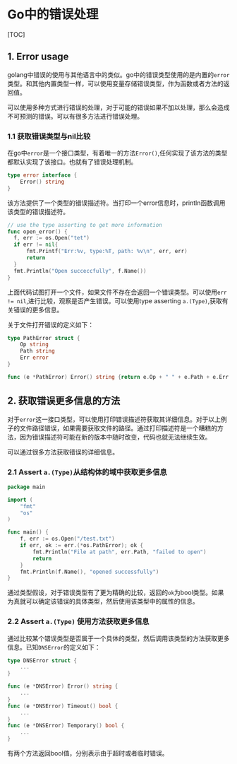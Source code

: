 # Go中的错误处理

[TOC]

## 1. Error usage

golang中错误的使用与其他语言中的类似。go中的错误类型使用的是内置的`error`类型。和其他内置类型一样，可以使用变量存储错误类型，作为函数或者方法的返回值。

可以使用多种方式进行错误的处理，对于可能的错误如果不加以处理，那么会造成不可预测的错误。可以有很多方法进行错误处理。

### 1.1 获取错误类型与nil比较

在go中`error`是一个接口类型，有着唯一的方法`Error()`,任何实现了该方法的类型都默认实现了该接口。也就有了错误处理机制。

```go
type error interface {
    Error() string
} 
```

该方法提供了一个类型的错误描述符。当打印一个error信息时，println函数调用该类型的错误描述符。

```go
// use the type asserting to get more information
func open_error() {
  f, err := os.Open("tet")
  if err != nil{
      fmt.Printf("Err:%v, type:%T, path: %v\n", err, err)
      return
  }
  fmt.Println("Open succeccfully", f.Name())
}
```

上面代码试图打开一个文件，如果文件不存在会返回一个错误类型。可以使用`err != nil`,进行比较，观察是否产生错误。可以使用type asserting `a.(Type)`,获取有关错误的更多信息。

关于文件打开错误的定义如下：

```go
type PathError struct {
    Op string
    Path string
    Err error
}

func (e *PathError) Error() string {return e.Op + " " + e.Path + e.Err.Error()}
```

## 2. 获取错误更多信息的方法

对于`error`这一接口类型，可以使用打印错误描述符获取其详细信息。对于以上例子的文件路径错误，如果需要获取文件的路径。通过打印描述符是一个糟糕的方法，因为错误描述符可能在新的版本中随时改变，代码也就无法继续生效。

可以通过很多方法获取错误的详细信息。

### 2.1 Assert `a.(Type)`从结构体的域中获取更多信息

```go
package main

import (  
    "fmt"
    "os"
)

func main() {  
    f, err := os.Open("/test.txt")
    if err, ok := err.(*os.PathError); ok {
        fmt.Println("File at path", err.Path, "failed to open")
        return
    }
    fmt.Println(f.Name(), "opened successfully")
}
```

通过类型假设，对于错误类型有了更为精确的比较，返回的`ok`为bool类型。如果为真就可以确定该错误的具体类型，然后使用该类型中的属性的信息。

### 2.2 Assert `a.(Type)` 使用方法获取更多信息

通过比较某个错误类型是否属于一个具体的类型，然后调用该类型的方法获取更多信息。已知`DNSError`的定义如下：

```go
type DNSError struct {  
    ...
}

func (e *DNSError) Error() string {  
    ...
}
func (e *DNSError) Timeout() bool {  
    ... 
}
func (e *DNSError) Temporary() bool {  
    ... 
}
```

有两个方法返回bool值，分别表示由于超时或者临时错误。